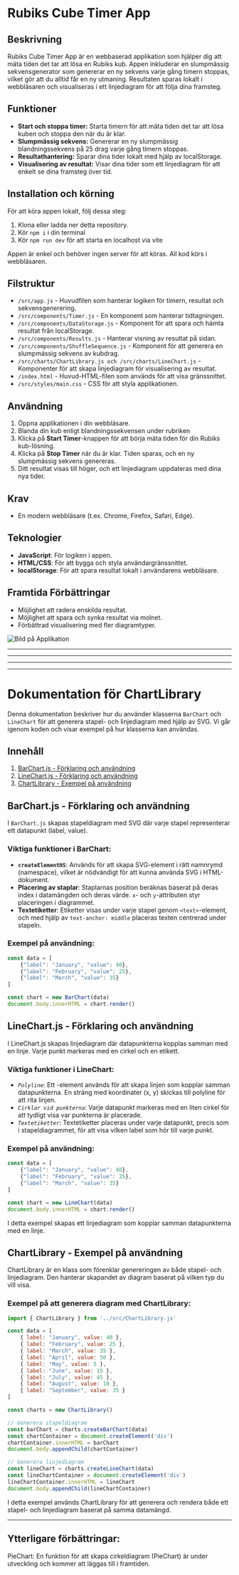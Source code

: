 # Rubiks Cube Timer App

## Beskrivning

Rubiks Cube Timer App är en webbaserad applikation som hjälper dig att mäta tiden det tar att lösa en Rubiks kub. Appen inkluderar en slumpmässig sekvensgenerator som genererar en ny sekvens varje gång timern stoppas, vilket gör att du alltid får en ny utmaning. Resultaten sparas lokalt i webbläsaren och visualiseras i ett linjediagram för att följa dina framsteg.

## Funktioner

- **Start och stoppa timer:** Starta timern för att mäta tiden det tar att lösa kuben och stoppa den när du är klar.
- **Slumpmässig sekvens:** Genererar en ny slumpmässig blandningssekvens på 25 drag varje gång timern stoppas.
- **Resultathantering:** Sparar dina tider lokalt med hjälp av localStorage.
- **Visualisering av resultat:** Visar dina tider som ett linjediagram för att enkelt se dina framsteg över tid.

## Installation och körning

För att köra appen lokalt, följ dessa steg:
1. Klona eller ladda ner detta repository.
2. Kör `npm i` i din terminal
3. Kör `npm run dev` för att starta en localhost via vite

Appen är enkel och behöver ingen server för att köras. All kod körs i webbläsaren.

## Filstruktur

- `/src/app.js` - Huvudfilen som hanterar logiken för timern, resultat och sekvensgenerering.
- `/src/components/Timer.js` - En komponent som hanterar tidtagningen.
- `/src/components/DataStorage.js` - Komponent för att spara och hämta resultat från localStorage.
- `/src/components/Results.js` - Hanterar visning av resultat på sidan.
- `/src/components/ShuffleSequence.js` - Komponent för att generera en slumpmässig sekvens av kubdrag.
- `/src/charts/ChartLibrary.js och /src/charts/LineChart.js` - Komponenter för att skapa linjediagram för visualisering av resultat.
- `/index.html` - Huvud-HTML-filen som används för att visa gränssnittet.
- `/src/styles/main.css` - CSS för att styla applikationen.

## Användning
1. Öppna applikationen i din webbläsare.
2. Blanda din kub enligt blandningssekvensen under rubriken
3. Klicka på **Start Timer**-knappen för att börja mäta tiden för din Rubiks kub-lösning.
4. Klicka på **Stop Timer** när du är klar. Tiden sparas, och en ny slumpmässig sekvens genereras.
5. Ditt resultat visas till höger, och ett linjediagram uppdateras med dina nya tider.

## Krav
- En modern webbläsare (t.ex. Chrome, Firefox, Safari, Edge).

## Teknologier
- **JavaScript**: För logiken i appen.
- **HTML/CSS**: För att bygga och styla användargränssnittet.
- **localStorage**: För att spara resultat lokalt i användarens webbläsare.

## Framtida Förbättringar
- Möjlighet att radera enskilda resultat.
- Möjlighet att spara och synka resultat via molnet.
- Förbättrad visualisering med fler diagramtyper.

![Bild på Applikation](image.png)

---
---
---
---

# Dokumentation för ChartLibrary

Denna dokumentation beskriver hur du använder klasserna `BarChart` och `LineChart` för att generera stapel- och linjediagram med hjälp av SVG. Vi går igenom koden och visar exempel på hur klasserna kan användas.

## Innehåll
1. [BarChart.js - Förklaring och användning](#barchart)
2. [LineChart.js - Förklaring och användning](#linechart)
3. [ChartLibrary - Exempel på användning](#chartlibrary)

<a name="barchart"></a>
## BarChart.js - Förklaring och användning

I `BarChart.js` skapas stapeldiagram med SVG där varje stapel representerar ett datapunkt (label, value).

### Viktiga funktioner i BarChart:
- **`createElementNS`**: Används för att skapa SVG-element i rätt namnrymd (namespace), vilket är nödvändigt för att kunna använda SVG i HTML-dokument.
- **Placering av staplar**: Staplarnas position beräknas baserat på deras index i datamängden och deras värde. `x`- och `y`-attributen styr placeringen i diagrammet.
- **Textetiketter**: Etiketter visas under varje stapel genom `<text>`-element, och med hjälp av `text-anchor: middle` placeras texten centrerad under stapeln.

### Exempel på användning:

```javascript
const data = [
    {"label": "January", "value": 40},
    {"label": "February", "value": 25},
    {"label": "March", "value": 35}
]

const chart = new BarChart(data)
document.body.innerHTML = chart.render()
```

<a name="linechart"></a>
## LineChart.js - Förklaring och användning
I LineChart.js skapas linjediagram där datapunkterna kopplas samman med en linje. Varje punkt markeras med en cirkel och en etikett.

### Viktiga funktioner i LineChart:
- *`Polyline`*: Ett <polyline>-element används för att skapa linjen som kopplar samman datapunkterna. En sträng med koordinater (x, y) skickas till polyline för att rita linjen.
- *`Cirklar vid punkterna`*: Varje datapunkt markeras med en liten cirkel för att tydligt visa var punkterna är placerade.
- *`Textetiketter`*: Textetiketter placeras under varje datapunkt, precis som i stapeldiagrammet, för att visa vilken label som hör till varje punkt.

### Exempel på användning:
```javascript
const data = [
    {"label": "January", "value": 40},
    {"label": "February", "value": 25},
    {"label": "March", "value": 35}
]

const chart = new LineChart(data)
document.body.innerHTML = chart.render()
```
I detta exempel skapas ett linjediagram som kopplar samman datapunkterna med en linje.

<a name="chartlibrary"></a>

## ChartLibrary - Exempel på användning
ChartLibrary är en klass som förenklar genereringen av både stapel- och linjediagram. Den hanterar skapandet av diagram baserat på vilken typ du vill visa.

### Exempel på att generera diagram med ChartLibrary:
```javascript
import { ChartLibrary } from '../src/ChartLibrary.js'

const data = [
    { label: "January", value: 40 },
    { label: "February", value: 25 },
    { label: "March", value: 35 },
    { label: "April", value: 50 },
    { label: "May", value: 5 },
    { label: "June", value: 15 },
    { label: "July", value: 45 },
    { label: "August", value: 10 },
    { label: "September", value: 35 }
]

const charts = new ChartLibrary()

// Generera stapeldiagram
const barChart = charts.createBarChart(data)
const chartContainer = document.createElement('div')
chartContainer.innerHTML = barChart
document.body.appendChild(chartContainer)

// Generera linjediagram
const lineChart = charts.createLineChart(data)
const lineChartContainer = document.createElement('div')
lineChartContainer.innerHTML = lineChart
document.body.appendChild(lineChartContainer)
```
I detta exempel används ChartLibrary för att generera och rendera både ett stapel- och linjediagram baserat på samma datamängd.

-------------------------------

## Ytterligare förbättringar:
PieChart: En funktion för att skapa cirkeldiagram (PieChart) är under utveckling och kommer att läggas till i framtiden.

